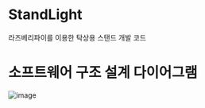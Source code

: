 # StandLight
라즈베리파이를 이용한 탁상용 스탠드 개발 코드

# 소프트웨어 구조 설계 다이어그램

![image](https://user-images.githubusercontent.com/113006033/190301578-384611d0-11eb-415c-8bd7-b5b1f8a08ec1.png)
